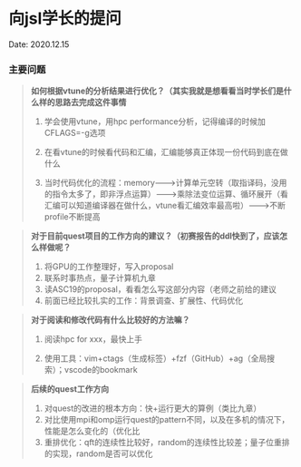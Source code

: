 # 向jsl学长的提问

Date: 2020.12.15



### 主要问题

> **如何根据vtune的分析结果进行优化？（其实我就是想看看当时学长们是什么样的思路去完成这件事情**
>
> 1. 学会使用vtune，用hpc performance分析，记得编译的时候加CFLAGS=-g选项
>
> 2. 在看vtune的时候看代码和汇编，汇编能够真正体现一份代码到底在做什么
> 3. 当时代码优化的流程：memory--->计算单元空转（取指译码，没用的指令太多了，即非浮点运算）--->乘除法变位运算、循环展开（看汇编可以知道编译器在做什么，vtune看汇编效率最高啦）--->不断profile不断提高



> **对于目前quest项目的工作方向的建议？（初赛报告的ddl快到了，应该怎么样做呢？**
>
> 1. 将GPU的工作整理好，写入proposal
> 2. 联系时事热点，量子计算机九章
> 3. 读ASC19的proposal，看看怎么写这部分内容（老师之前给的建议
> 4. 前面已经比较扎实的工作：背景调查、扩展性、代码优化



> **对于阅读和修改代码有什么比较好的方法嘛？**
>
> 1. 阅读hpc for xxx，最快上手
>
> 2. 使用工具：vim+ctags（生成标签）+fzf（GitHub）+ag（全局搜索）；vscode的bookmark



> **后续的quest工作方向**
>
> 1. 对quest的改进的根本方向：快+运行更大的算例（类比九章）
> 2. 对比使用mpi和omp运行quest的pattern不同，以及在多机的情况下，性能是怎么变化的（优化比
> 3. 重排优化：qft的连续性比较好，random的连续性比较差；量子位重排的实现，random是否可以优化
